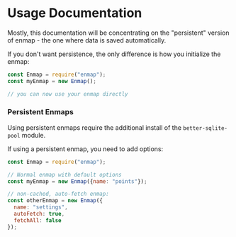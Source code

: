 # Usage Documentation

Mostly, this documentation will be concentrating on the "persistent" version of enmap - the one where data is saved automatically.

If you don't want persistence, the only difference is how you initialize the enmap: 

```javascript
const Enmap = require("enmap");
const myEnmap = new Enmap();

// you can now use your enmap directly
```

### Persistent Enmaps

Using persistent enmaps require the additional install of the `better-sqlite-pool` module. 

If using a persistent enmap, you need to add options: 

```javascript
const Enmap = require("enmap");

// Normal enmap with default options
const myEnmap = new Enmap({name: "points"});

// non-cached, auto-fetch enmap: 
const otherEnmap = new Enmap({
  name: "settings",
  autoFetch: true,
  fetchAll: false
});
```



